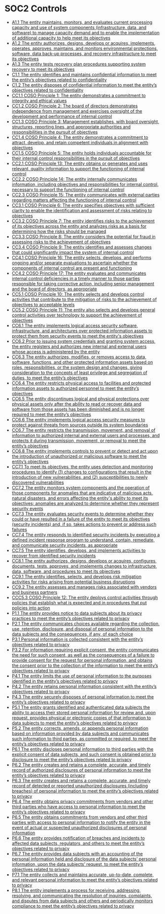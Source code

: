 # SOC2 Controls
- [A1.1 The entity maintains, monitors, and evaluates current processing capacity and use of system components (infrastructure, data, and software) to manage capacity demand and to enable the implementation of additional capacity to help meet its objectives](cca11.md)
- [A1.2 The entity authorizes, designs, develops or acquires, implements, operates, approves, maintains, and monitors environmental protections, software, data back-up processes, and recovery infrastructure to meet its objectives](cca12.md)
- [A1.3 The entity tests recovery plan procedures supporting system recovery to meet its objectives](cca13.md)
- [C1.1 The entity identifies and maintains confidential information to meet the entity’s objectives related to confidentiality](ccc11.md)
- [C1.2 The entity disposes of confidential information to meet the entity’s objectives related to confidentiality](ccc12.md)
- [CC1.1 COSO Principle 1: The entity demonstrates a commitment to integrity and ethical values](cc11.md)
- [CC1.2 COSO Principle 2: The board of directors demonstrates independence from management and exercises oversight of the development and performance of internal control](cc12.md)
- [CC1.3 COSO Principle 3: Management establishes, with board oversight, structures, reporting lines, and appropriate authorities and responsibilities in the pursuit of objectives](cc13.md)
- [CC1.4 COSO Principle 4: The entity demonstrates a commitment to attract, develop, and retain competent individuals in alignment with objectives](cc14.md)
- [CC1.5 COSO Principle 5: The entity holds individuals accountable for their internal control responsibilities in the pursuit of objectives](cc15.md)
- [CC2.1 COSO Principle 13: The entity obtains or generates and uses relevant, quality information to support the functioning of internal control](cc21.md)
- [CC2.2 COSO Principle 14: The entity internally communicates information, including objectives and responsibilities for internal control, necessary to support the functioning of internal control](cc22.md)
- [CC2.3 COSO Principle 15: The entity communicates with external parties regarding matters affecting the functioning of internal control](cc23.md)
- [CC3.1 COSO Principle 6: The entity specifies objectives with sufficient clarity to enable the identification and assessment of risks relating to objectives](cc31.md)
- [CC3.2 COSO Principle 7: The entity identifies risks to the achievement of its objectives across the entity and analyzes risks as a basis for determining how the risks should be managed](cc32.md)
- [CC3.3 COSO Principle 8: The entity considers the potential for fraud in assessing risks to the achievement of objectives](cc33.md)
- [CC3.4 COSO Principle 9: The entity identifies and assesses changes that could significantly impact the system of internal control](cc34.md)
- [CC4.1 COSO Principle 16: The entity selects, develops, and performs ongoing and/or separate evaluations to ascertain whether the components of internal control are present and functioning](cc41.md)
- [CC4.2 COSO Principle 17: The entity evaluates and communicates internal control deficiencies in a timely manner to those parties responsible for taking corrective action, including senior management and the board of directors, as appropriate](cc42.md)
- [CC5.1 COSO Principle 10: The entity selects and develops control activities that contribute to the mitigation of risks to the achievement of objectives to acceptable levels](cc51.md)
- [CC5.2 COSO Principle 11: The entity also selects and develops general control activities over technology to support the achievement of objectives](cc52.md)
- [CC6.1 The entity implements logical access security software, infrastructure, and architectures over protected information assets to protect them from security events to meet the entity's objectives](cc61.md)
- [CC6.2 Prior to issuing system credentials and granting system access, the entity registers and authorizes new internal and external users whose access is administered by the entity](cc62.md)
- [CC6.3 The entity authorizes, modifies, or removes access to data, software, functions, and other protected information assets based on roles, responsibilities, or the system design and changes, giving consideration to the concepts of least privilege and segregation of duties, to meet the entity’s objectives](cc63.md)
- [CC6.4 The entity restricts physical access to facilities and protected information assets to authorized personnel to meet the entity’s objectives](cc64.md)
- [CC6.5 The entity discontinues logical and physical protections over physical assets only after the ability to read or recover data and software from those assets has been diminished and is no longer required to meet the entity’s objectives](cc65.md)
- [CC6.6 The entity implements logical access security measures to protect against threats from sources outside its system boundaries](cc66.md)
- [CC6.7 The entity restricts the transmission, movement, and removal of information to authorized internal and external users and processes, and protects it during transmission, movement, or removal to meet the entity’s objectives](cc67.md)
- [CC6.8 The entity implements controls to prevent or detect and act upon the introduction of unauthorized or malicious software to meet the entity’s objectives](cc68.md)
- [CC7.1 To meet its objectives, the entity uses detection and monitoring procedures to identify (1) changes to configurations that result in the introduction of new vulnerabilities, and (2) susceptibilities to newly discovered vulnerabilities](cc71.md)
- [CC7.2 The entity monitors system components and the operation of those components for anomalies that are indicative of malicious acts, natural disasters, and errors affecting the entity's ability to meet its objectives; anomalies are analyzed to determine whether they represent security events](cc72.md)
- [CC7.3 The entity evaluates security events to determine whether they could or have resulted in a failure of the entity to meet its objectives (security incidents) and, if so, takes actions to prevent or address such failures](cc73.md)
- [CC7.4 The entity responds to identified security incidents by executing a defined incident response program to understand, contain, remediate, and communicate security incidents, as appropriate](cc74.md)
- [CC7.5 The entity identifies, develops, and implements activities to recover from identified security incidents](cc75.md)
- [CC8.1 The entity authorizes, designs, develops or acquires, configures, documents, tests, approves, and implements changes to infrastructure, data, software, and procedures to meet its objectives](cc81.md)
- [CC9.1 The entity identifies, selects, and develops risk mitigation activities for risks arising from potential business disruptions](cc91.md)
- [CC9.2 The entity assesses and manages risks associated with vendors and business partners](cc92.md)
- [CCC5.3 COSO Principle 12: The entity deploys control activities through policies that establish what is expected and in procedures that put policies into action](cc53.md)
- [P1.1 The entity provides notice to data subjects about its privacy practices to meet the entity’s objectives related to privacy](p11.md)
- [P2.1 The entity communicates choices available regarding the collection, use, retention, disclosure, and disposal of personal information to the data subjects and the consequences, if any, of each choice](p21.md)
- [P3.1 Personal information is collected consistent with the entity’s objectives related to privacy](p31.md)
- [P3.2 For information requiring explicit consent, the entity communicates the need for such consent, as well as the consequences of a failure to provide consent for the request for personal information, and obtains the consent prior to the collection of the information to meet the entity’s objectives related to privacy](p32.md)
- [P4.1 The entity limits the use of personal information to the purposes identified in the entity’s objectives related to privacy](p41.md)
- [P4.2 The entity retains personal information consistent with the entity’s objectives related to privacy](p42.md)
- [P4.3 The entity securely disposes of personal information to meet the entity’s objectives related to privacy](p43.md)
- [P5.1 The entity grants identified and authenticated data subjects the ability to access their stored personal information for review and, upon request, provides physical or electronic copies of that information to data subjects to meet the entity’s objectives related to privacy](p51.md)
- [P5.2 The entity corrects, amends, or appends personal information based on information provided by data subjects and communicates such information to third parties, as committed or required, to meet the entity’s objectives related to privacy](p52.md)
- [P6.1 The entity discloses personal information to third parties with the explicit consent of data subjects, and such consent is obtained prior to disclosure to meet the entity’s objectives related to privacy](p61.md)
- [P6.2 The entity creates and retains a complete, accurate, and timely record of authorized disclosures of personal information to meet the entity’s objectives related to privacy](p62.md)
- [P6.3 The entity creates and retains a complete, accurate, and timely record of detected or reported unauthorized disclosures (including breaches) of personal information to meet the entity’s objectives related to privacy](p63.md)
- [P6.4 The entity obtains privacy commitments from vendors and other third parties who have access to personal information to meet the entity’s objectives related to privacy](p64.md)
- [P6.5 The entity obtains commitments from vendors and other third parties with access to personal information to notify the entity in the event of actual or suspected unauthorized disclosures of personal information](p65.md)
- [P6.6 The entity provides notification of breaches and incidents to affected data subjects, regulators, and others to meet the entity’s objectives related to privacy](p66.md)
- [P6.7 The entity provides data subjects with an accounting of the personal information held and disclosure of the data subjects’ personal information, upon the data subjects’ request, to meet the entity’s objectives related to privacy](p67.md)
- [P7.1 The entity collects and maintains accurate, up-to-date, complete, and relevant personal information to meet the entity’s objectives related to privacy](p71.md)
- [P8.1 The entity implements a process for receiving, addressing, resolving, and communicating the resolution of inquiries, complaints, and disputes from data subjects and others and periodically monitors compliance to meet the entity’s objectives related to privacy](p81.md)